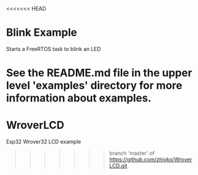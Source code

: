<<<<<<< HEAD
# Blink Example

Starts a FreeRTOS task to blink an LED

See the README.md file in the upper level 'examples' directory for more information about examples.
=======
# WroverLCD
Esp32 Wrover32 LCD example
>>>>>>> branch 'master' of https://github.com/zhivko/WroverLCD.git

